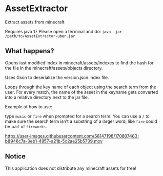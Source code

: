 # AssetExtractor
Extract assets from minecraft

Requires java 17
Please open a terminal and do: `java -jar /path/to/AssetExtractor-uber.jar`

## What happens?

Opens last modified index in minecraft/assets/indexes to
find the hash for the file in the minecraft/assets/objects directory.

Uses Gson to deserialize the version.json index file.

Loops through the key name of each object using the search term from the user.
For every match, the name of the asset in the keyname gets converted into a relative directory next to the jar file.

Example of how to use:

type `music` or `fire` when prompted for a search term.
You can use a `/` to make sure the search term isn't a substring of a larger word,
like `fire` could be part of `fireworks`.

https://user-images.githubusercontent.com/58147198/170807483-b8946c7a-3eb1-4857-a21b-5c2ae25b5739.mov

## Notice
This application does not distribute any minecraft assets for free!


